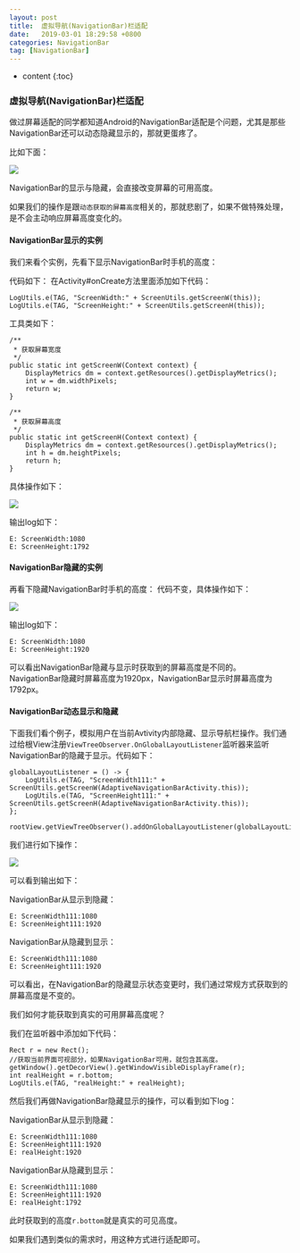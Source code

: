 ```yaml
---
layout: post
title:  虚拟导航(NavigationBar)栏适配
date:   2019-03-01 18:29:58 +0800
categories: NavigationBar
tag: [NavigationBar]
---
```


* content
{:toc}



### 虚拟导航(NavigationBar)栏适配

做过屏幕适配的同学都知道Android的NavigationBar适配是个问题，尤其是那些NavigationBar还可以动态隐藏显示的，那就更蛋疼了。

比如下面：

![](https://imgconvert.csdnimg.cn/aHR0cHM6Ly90aW55dG9uZ3RvbmctMTI1NTY4ODQ4Mi5jb3MuYXAtYmVpamluZy5teXFjbG91ZC5jb20vMTU2Njc4NDQyNjMwNTkyMi5naWY)

NavigationBar的显示与隐藏，会直接改变屏幕的可用高度。

如果我们的操作是跟`动态获取的屏幕高度`相关的，那就悲剧了，如果不做特殊处理，是不会主动响应屏幕高度变化的。

#### NavigationBar显示的实例
我们来看个实例，先看下显示NavigationBar时手机的高度：

代码如下：
在Activity#onCreate方法里面添加如下代码：

```
LogUtils.e(TAG, "ScreenWidth:" + ScreenUtils.getScreenW(this));
LogUtils.e(TAG, "ScreenHeight:" + ScreenUtils.getScreenH(this));
```

工具类如下：

```
/**
 * 获取屏幕宽度
 */
public static int getScreenW(Context context) {
    DisplayMetrics dm = context.getResources().getDisplayMetrics();
    int w = dm.widthPixels;
    return w;
}

/**
 * 获取屏幕高度
 */
public static int getScreenH(Context context) {
    DisplayMetrics dm = context.getResources().getDisplayMetrics();
    int h = dm.heightPixels;
    return h;
}
```

具体操作如下：

![](https://imgconvert.csdnimg.cn/aHR0cHM6Ly90aW55dG9uZ3RvbmctMTI1NTY4ODQ4Mi5jb3MuYXAtYmVpamluZy5teXFjbG91ZC5jb20vMTU2Njc4NDQyNjMxMTk0Ni5naWY)

输出log如下：

```
E: ScreenWidth:1080
E: ScreenHeight:1792
```

#### NavigationBar隐藏的实例

再看下隐藏NavigationBar时手机的高度：
代码不变，具体操作如下：

![](https://imgconvert.csdnimg.cn/aHR0cHM6Ly90aW55dG9uZ3RvbmctMTI1NTY4ODQ4Mi5jb3MuYXAtYmVpamluZy5teXFjbG91ZC5jb20vMTU2Njc4NDQyNjI5OTAyNS5naWY)

输出log如下：

```
E: ScreenWidth:1080
E: ScreenHeight:1920
```

可以看出NavigationBar隐藏与显示时获取到的屏幕高度是不同的。NavigationBar隐藏时屏幕高度为1920px，NavigationBar显示时屏幕高度为1792px。

#### NavigationBar动态显示和隐藏

下面我们看个例子，模拟用户在当前Avtivity内部隐藏、显示导航栏操作。我们通过给根View注册`ViewTreeObserver.OnGlobalLayoutListener`监听器来监听NavigationBar的隐藏于显示。代码如下：

```
globalLayoutListener = () -> {
    LogUtils.e(TAG, "ScreenWidth111:" + ScreenUtils.getScreenW(AdaptiveNavigationBarActivity.this));
    LogUtils.e(TAG, "ScreenHeight111:" + ScreenUtils.getScreenH(AdaptiveNavigationBarActivity.this));
};
        rootView.getViewTreeObserver().addOnGlobalLayoutListener(globalLayoutListener);
```

我们进行如下操作：

![](https://imgconvert.csdnimg.cn/aHR0cHM6Ly90aW55dG9uZ3RvbmctMTI1NTY4ODQ4Mi5jb3MuYXAtYmVpamluZy5teXFjbG91ZC5jb20vMTU2Njc4NTEzOTcyMTY1OC5naWY)

可以看到输出如下：

NavigationBar从显示到隐藏：

```
E: ScreenWidth111:1080
E: ScreenHeight111:1920
```

NavigationBar从隐藏到显示：

```
E: ScreenWidth111:1080
E: ScreenHeight111:1920
```

可以看出，在NavigationBar的隐藏显示状态变更时，我们通过常规方式获取到的屏幕高度是不变的。

我们如何才能获取到真实的可用屏幕高度呢？

我们在监听器中添加如下代码：

```
Rect r = new Rect();
//获取当前界面可视部分，如果NavigationBar可用，就包含其高度。
getWindow().getDecorView().getWindowVisibleDisplayFrame(r);
int realHeight = r.bottom;
LogUtils.e(TAG, "realHeight:" + realHeight);
```

然后我们再做NavigationBar隐藏显示的操作，可以看到如下log：

NavigationBar从显示到隐藏：

```
E: ScreenWidth111:1080
E: ScreenHeight111:1920
E: realHeight:1920
```

NavigationBar从隐藏到显示：

```
E: ScreenWidth111:1080
E: ScreenHeight111:1920
E: realHeight:1792
```

此时获取到的高度`r.bottom`就是真实的可见高度。

如果我们遇到类似的需求时，用这种方式进行适配即可。

